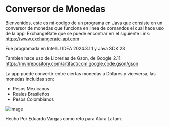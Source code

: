 # Conversor de Monedas

Bienvenidos, este es mi codigo de un programa en Java que consiste en un conversor de monedas que funciona en linea de comandos 
el cual hace uso de la appi 
ExchangeRate que se puede encontrar en el siguiente Link: https://www.exchangerate-api.com

Fue programada en IntelliJ IDEA 2024.3.1.1
y Java SDK 23

Tambien hace uso de Librerias de Gson, de Google 2.11: https://mvnrepository.com/artifact/com.google.code.gson/gson


La app puede convertir entre ciertas monedas a Dólares y viceversa, las monedas incluidas son:

- Pesos Mexicanos
- Reales Brasileños
- Pesos Colombianos

![image](https://github.com/user-attachments/assets/69e7b18d-d4c8-4fd4-8d18-6c2b6ff4c5f5)


Hecho Por Eduardo Vargas como reto para Alura Latam.
